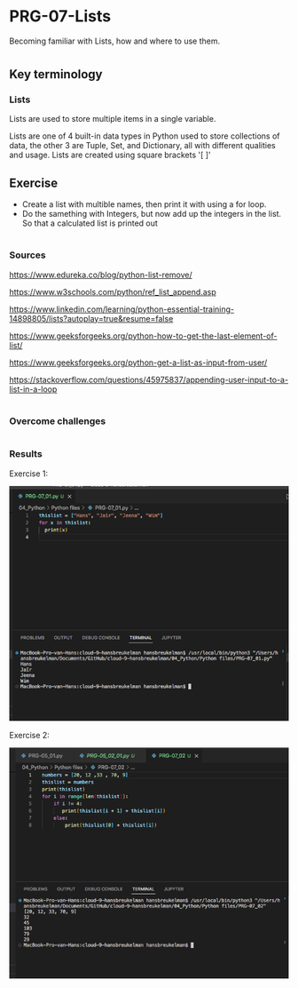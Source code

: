 # PRG-07-Lists
Becoming familiar with Lists, how and where to use them.
#

## Key terminology
### Lists
Lists are used to store multiple items in a single variable.

Lists are one of 4 built-in data types in Python used to store collections of data, the other 3 are Tuple, Set, and Dictionary, all with different qualities and usage.
Lists are created using square brackets '[ ]'

## Exercise
- Create a list with multible names, then print it with using a for loop.
- Do the samething with Integers, but now add up the integers in the list. So that a calculated list is printed out
#
### Sources
https://www.edureka.co/blog/python-list-remove/

https://www.w3schools.com/python/ref_list_append.asp

https://www.linkedin.com/learning/python-essential-training-14898805/lists?autoplay=true&resume=false

https://www.geeksforgeeks.org/python-how-to-get-the-last-element-of-list/

https://www.geeksforgeeks.org/python-get-a-list-as-input-from-user/

https://stackoverflow.com/questions/45975837/appending-user-input-to-a-list-in-a-loop
#
### Overcome challenges
#
### Results
Exercise 1:

![gt](https://github.com/Techgrounds-Cloud-9/cloud-9-hansbreukelman/blob/59c127bbe14e166a937d544f7907c62082379a0d/00_includes/Week_4/PRG/PRG-07_01.png)

Exercise 2:

![gt](https://github.com/Techgrounds-Cloud-9/cloud-9-hansbreukelman/blob/59c127bbe14e166a937d544f7907c62082379a0d/00_includes/Week_4/PRG/PRG-07_02.png)
